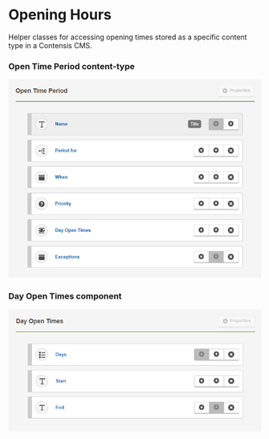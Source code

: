 Opening Hours
===

Helper classes for accessing opening times stored as a specific content type in a Contensis CMS.

### Open Time Period content-type

![Screenshot of the Open Time Period content type](https://raw.githubusercontent.com/UniversityOfBrightonComputing/Contensis.OpeningHours/master/OpenTimePeriod.png)

### Day Open Times component
![Screenshot of the Day Open Times component](https://raw.githubusercontent.com/UniversityOfBrightonComputing/Contensis.OpeningHours/master/DayOpenTimes.png)